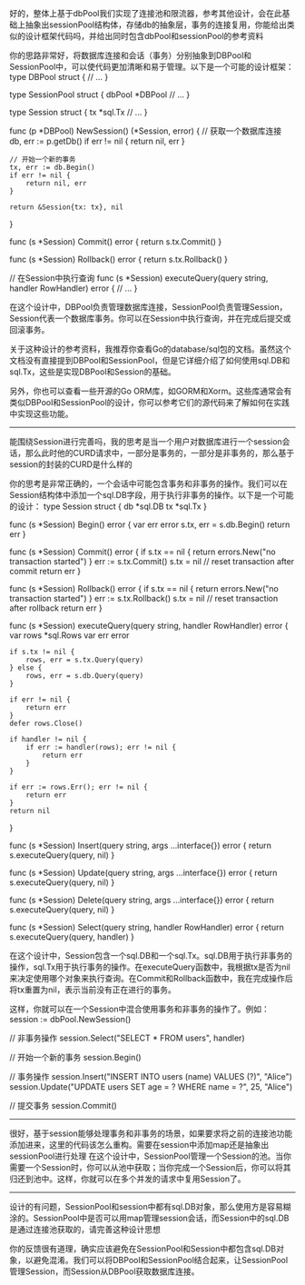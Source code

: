 好的，整体上基于dbPool我们实现了连接池和限流器，参考其他设计，会在此基础上抽象出sessionPool结构体，存储db的抽象层，事务的连接复用，你能给出类似的设计框架代码吗，并给出同时包含dbPool和sessionPool的参考资料

你的思路非常好，将数据库连接和会话（事务）分别抽象到DBPool和SessionPool中，可以使代码更加清晰和易于管理。以下是一个可能的设计框架：
type DBPool struct {
	// ...
}

type SessionPool struct {
	dbPool *DBPool
	// ...
}

type Session struct {
	tx *sql.Tx
	// ...
}

func (p *DBPool) NewSession() (*Session, error) {
	// 获取一个数据库连接
	db, err := p.getDb()
	if err != nil {
		return nil, err
	}

	// 开始一个新的事务
	tx, err := db.Begin()
	if err != nil {
		return nil, err
	}

	return &Session{tx: tx}, nil
}

func (s *Session) Commit() error {
	return s.tx.Commit()
}

func (s *Session) Rollback() error {
	return s.tx.Rollback()
}

// 在Session中执行查询
func (s *Session) executeQuery(query string, handler RowHandler) error {
	// ...
}

在这个设计中，DBPool负责管理数据库连接，SessionPool负责管理Session，Session代表一个数据库事务。你可以在Session中执行查询，并在完成后提交或回滚事务。

关于这种设计的参考资料，我推荐你查看Go的database/sql包的文档。虽然这个文档没有直接提到DBPool和SessionPool，但是它详细介绍了如何使用sql.DB和sql.Tx，这些是实现DBPool和Session的基础。

另外，你也可以查看一些开源的Go ORM库，如GORM和Xorm。这些库通常会有类似DBPool和SessionPool的设计，你可以参考它们的源代码来了解如何在实践中实现这些功能。

----
能围绕Session进行完善吗，我的思考是当一个用户对数据库进行一个session会话，那么此时他的CURD请求中，一部分是事务的，一部分是非事务的，那么基于session的封装的CURD是什么样的

你的思考是非常正确的，一个会话中可能包含事务和非事务的操作。我们可以在Session结构体中添加一个sql.DB字段，用于执行非事务的操作。以下是一个可能的设计：
type Session struct {
	db *sql.DB
	tx *sql.Tx
}

func (s *Session) Begin() error {
	var err error
	s.tx, err = s.db.Begin()
	return err
}

func (s *Session) Commit() error {
	if s.tx == nil {
		return errors.New("no transaction started")
	}
	err := s.tx.Commit()
	s.tx = nil // reset transaction after commit
	return err
}

func (s *Session) Rollback() error {
	if s.tx == nil {
		return errors.New("no transaction started")
	}
	err := s.tx.Rollback()
	s.tx = nil // reset transaction after rollback
	return err
}

func (s *Session) executeQuery(query string, handler RowHandler) error {
	var rows *sql.Rows
	var err error

	if s.tx != nil {
		rows, err = s.tx.Query(query)
	} else {
		rows, err = s.db.Query(query)
	}

	if err != nil {
		return err
	}
	defer rows.Close()

	if handler != nil {
		if err := handler(rows); err != nil {
			return err
		}
	}

	if err := rows.Err(); err != nil {
		return err
	}
	return nil
}

func (s *Session) Insert(query string, args ...interface{}) error {
	return s.executeQuery(query, nil)
}

func (s *Session) Update(query string, args ...interface{}) error {
	return s.executeQuery(query, nil)
}

func (s *Session) Delete(query string, args ...interface{}) error {
	return s.executeQuery(query, nil)
}

func (s *Session) Select(query string, handler RowHandler) error {
	return s.executeQuery(query, handler)
}

在这个设计中，Session包含一个sql.DB和一个sql.Tx。sql.DB用于执行非事务的操作，sql.Tx用于执行事务的操作。在executeQuery函数中，我根据tx是否为nil来决定使用哪个对象来执行查询。在Commit和Rollback函数中，我在完成操作后将tx重置为nil，表示当前没有正在进行的事务。

这样，你就可以在一个Session中混合使用事务和非事务的操作了。例如：
session := dbPool.NewSession()

// 非事务操作
session.Select("SELECT * FROM users", handler)

// 开始一个新的事务
session.Begin()

// 事务操作
session.Insert("INSERT INTO users (name) VALUES (?)", "Alice")
session.Update("UPDATE users SET age = ? WHERE name = ?", 25, "Alice")

// 提交事务
session.Commit()

----
很好，基于session能够处理事务和非事务的场景，如果要求将之前的连接池功能添加进来，这里的代码该怎么重构。需要在session中添加map还是抽象出sessionPool进行处理
在这个设计中，SessionPool管理一个Session的池。当你需要一个Session时，你可以从池中获取；当你完成一个Session后，你可以将其归还到池中。这样，你就可以在多个并发的请求中复用Session了。

---
设计的有问题，SessionPool和session中都有sql.DB对象，那么使用方是容易糊涂的。SessionPool中是否可以用map管理session会话，而Session中的sql.DB是通过连接池获取的，请完善这种设计思想

你的反馈很有道理，确实应该避免在SessionPool和Session中都包含sql.DB对象，以避免混淆。我们可以将DBPool和SessionPool结合起来，让SessionPool管理Session，而Session从DBPool获取数据库连接。